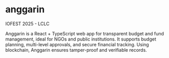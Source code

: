 # anggarin
IOFEST 2025 - LCLC

Anggarin is a React + TypeScript web app for transparent budget and fund management, ideal for NGOs and public institutions. It supports budget planning, multi-level approvals, and secure financial tracking. Using blockchain, Anggarin ensures tamper-proof and verifiable records.
